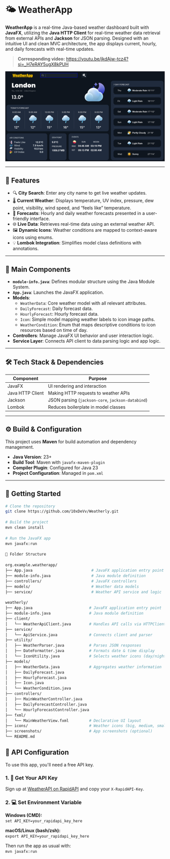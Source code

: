 # 🌤️ WeatherApp

**WeatherApp** is a real-time Java-based weather dashboard built with **JavaFX**, utilizing the **Java HTTP Client** for real-time weather data retrieval from external APIs and **Jackson** for JSON parsing. Designed with an intuitive UI and clean MVC architecture, the app displays current, hourly, and daily forecasts with real-time updates.

> **Corresponding video:** https://youtu.be/jkdAjw-tcz4?si=_H7eRAY5ugX8kPUH

<img src="src/main/resources/org/example/weatherapp/screenshots/img.png">

---

## 📌 Features

- 🔍 **City Search**: Enter any city name to get live weather updates.
- 🌡️ **Current Weather**: Displays temperature, UV index, pressure, dew point, visibility, wind speed, and “feels like” temperature.
- 📅 **Forecasts**: Hourly and daily weather forecasts presented in a user-friendly interface.
- 🌐 **Live Data**: Retrieves real-time data using an external weather API.
- 🖼️ **Dynamic Icons**: Weather conditions are mapped to context-aware icons using enums.
- 💡 **Lombok Integration**: Simplifies model class definitions with annotations.

---

## 🧩 Main Components

- **`module-info.java`**: Defines modular structure using the Java Module System.
- **`App.java`**: Launches the JavaFX application.
- **Models**:
    - `WeatherData`: Core weather model with all relevant attributes.
    - `DailyForecast`: Daily forecast data.
    - `HourlyForecast`: Hourly forecast data.
    - `Icon`: Simple model mapping weather labels to icon image paths.
    - `WeatherCondition`: Enum that maps descriptive conditions to icon resources based on time of day.
- **Controllers**: Manage JavaFX UI behavior and user interaction logic.
- **Service Layer**: Connects API client to data parsing logic and app logic.

---

## 🛠️ Tech Stack & Dependencies

| Component         | Purpose                                           |
|------------------|---------------------------------------------------|
| JavaFX           | UI rendering and interaction                      |
| Java HTTP Client | Making HTTP requests to weather APIs              |
| Jackson          | JSON parsing (`jackson-core`, `jackson-databind`) |
| Lombok           | Reduces boilerplate in model classes              |

---

## ⚙️ Build & Configuration

This project uses **Maven** for build automation and dependency management.

- **Java Version**: 23+
- **Build Tool**: Maven with `javafx-maven-plugin`
- **Compiler Plugin**: Configured for Java 23
- **Project Configuration**: Managed in `pom.xml`

---

##  🚀 Getting Started

```bash
# Clone the repository
git clone https://github.com/10xDeVv/Weatherly.git

# Build the project
mvn clean install

# Run the JavaFX app
mvn javafx:run

📂 Folder Structure

org.example.weatherapp/
├── App.java                          # JavaFX application entry point
├── module-info.java                  # Java module definition
├── controllers/                      # JavaFX controllers
├── models/                           # Weather data models
├── service/                          # Weather API service and logic

weatherly/
├── App.java                         # JavaFX application entry point
├── module-info.java                 # Java module definition
├── client/
│   └── WeatherApiClient.java        # Handles API calls via HTTPClient
├── service/
│   └── ApiService.java              # Connects client and parser
├── utility/
│   ├── WeatherParser.java           # Parses JSON responses
│   ├── DateFormatter.java           # Formats date & time display
│   └── IconUtility.java             # Selects weather icons (day/night)
├── models/
│   ├── WeatherData.java             # Aggregates weather information
│   ├── DailyForecast.java
│   ├── HourlyForecast.java
│   ├── Icon.java
│   └── WeatherCondition.java
├── controllers/
│   ├── MainWeatherController.java
│   ├── DailyForecastController.java
│   └── HourlyForecastController.java
├── fxml/
│   └── MainWeatherView.fxml         # Declarative UI layout
├── icons/                           # Weather icons (big, medium, small)
├── screenshots/                     # App screenshots (optional)
└── README.md

```

## 🔐 API Configuration

To use this app, you'll need a free API key.

### 1. 🔑 Get Your API Key
Sign up at [WeatherAPI on RapidAPI](https://rapidapi.com/weatherapi/api/weatherapi-com/) and copy your `X-RapidAPI-Key`.

### 2. 💻 Set Environment Variable

**Windows (CMD):**  
`set API_KEY=your_rapidapi_key_here`

**macOS/Linux (bash/zsh):**  
`export API_KEY=your_rapidapi_key_here`

Then run the app as usual with:  
`mvn javafx:run`